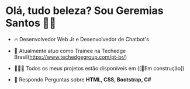 <h1>Olá, tudo beleza? Sou Geremias Santos 👋🏾 </h1>

- 🔥 Desenvolvedor Web Jr e Desenvolvedor de Chatbot's

- 💼 Atualmente atuo como Trainee na Techedge Brasil(https://www.techedgegroup.com/pt-br/)

- 👨🏾‍💻 Todos os meus projetos estão disponíveis em ([🚨Em construção])

- 💬 Respondo Perguntas sobre **HTML, CSS, Bootstrap, C#**
